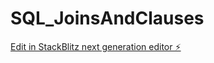 # SQL_JoinsAndClauses

[Edit in StackBlitz next generation editor ⚡️](https://stackblitz.com/~/github.com/JMiranda87/SQL_JoinsAndClauses)